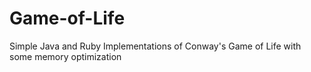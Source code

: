 # Game-of-Life
Simple Java and Ruby Implementations of Conway's Game of Life with some memory optimization
